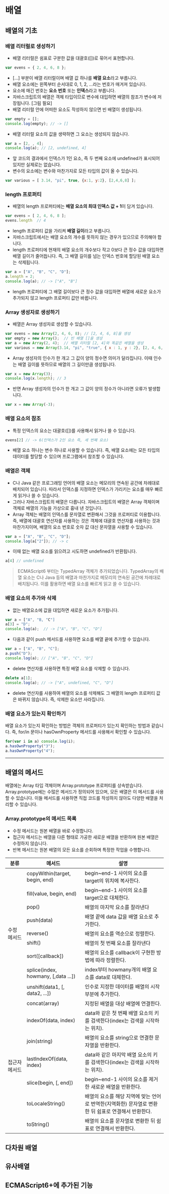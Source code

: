 # 배열

## 배열의 기초

### 배열 리터럴로 생성하기
- 배열 리터럴은 쉼표로 구분한 값을 대괄호([])로 묶어서 표현합니다.
```javascript
var evens = { 2, 4, 6, 8 };
```
- [...] 부분이 배열 리터럴이며 배열 값 하나를 **배열 요소**라고 부릅니다.
- 배열 요소에는 왼쪽부터 순서대로 0, 1, 2, ...라는 번호가 매겨져 있습니다. 
- 요소에 매긴 번호는 **요소 번호**  또는 **인덱스**라고 부릅니다.
- 자바스크립트의 배열은 객체 타입이므로 변수에 대입하면 배열의 참조가 변수에 저장됩니다.
[그림 필요]
- 배열 리터럴 안에 어떠한 요소도 작성하지 않으면 빈 배열이 생성됩니다.
```javascript
var empty = [];
console.log(empty); // -> []
```
- 배열 리터럴 요소의 값을 생략하면 그 요소는 생성되지 않습니다.
```javascript
var a = [2, , 4];
console.log(a); // [2, undefined, 4]
```
- 앞 코드의 결과에서 인덱스가 1인 요소, 즉 두 번째 요소에 undefined가 표시되어 있지만 실제로는 없습니다.
- 변수의 요소에는 변수와 마찬가지로 모든 타입의 값이 올 수 있습니다.
```javascript
var various = [ 3.14, "pi", true, {x:1, y:2}, [2,4,6,8] ];
```

### length 프로퍼티
- 배열의 length 프로퍼티에는 **배열 요소의 최대 인덱스 값 + 1**이 담겨 있습니다.
```javascript
var evens = [ 2, 4, 6, 8 ];
evens.length  // 4
```
- length 프로퍼티 값을 가리켜 **배열 길이**라고 부릅니다.
- 자바스크립트에서는 배열 요소의 개수를 뜻하지 않는 경우가 있으므로 주의해야 합니다.
- length 프로퍼티에 현재의 배열 요소의 개수보다 작고 0보다 큰 정수 값을 대입하면 배열 길이가 줄어듭니다. 즉, 그 배열 길이를 넘는 인덱스 번호에 할당된 배열 요소는 삭제됩니다.
```javascript
var a = ["A", "B", "C", "D"];
a.length = 2;
console.log(a); // -> ["A", "B"]
```
- length 프로퍼티에 그 배열 길이보다 큰 정수 값을 대입하면 배열에 새로운 요소가 추가되지 않고 length 프로퍼티 값만 바뀝니다.

### Array 생성자로 생성하기
- 배열은 Array 생성자로 생성할 수 있습니다.
```javascript
var evens = new Array(2, 4, 6, 8); // [2, 4, 6, 8]을 생성
var empty = new Array();  // 빈 배열 []을 생성
var a = new Array(2, 4);  // 배열 리터럴 [2, 4]와 똑같은 배열을 생성
var various = new Array(3.14, "pi", "true", { x : 1, y : 2}, [2, 4, 6, 8]);
```
- Array 생성자의 인수가 한 개고 그 값이 양의 정수면 의미가 달라집니다. 이때 인수는 배열 길이를 뜻하므로 배열의 그 길이만큼 생성됩니다.
```javascript
var x = new Array(3);
console.log(x.length); // 3
```
- 반면 Array 생성자의 인수가 한 개고 그 값이 양의 정수가 아니라면 오류가 발생합니다.
```javascript
var x = new Array(-3);
```

### 배열 요소의 참조
- 특정 인덱스의 요소는 대괄호([])를 사용해서 읽거나 쓸 수 있습니다.
```javascript
evens[2] // -> 6(인덱스가 2인 요소 즉, 세 번째 요소)
```
- 배열 요소 하나는 변수 하나로 사용할 수 있습니다. 즉, 배열 요소에는 모든 타입의 데이터를 할당할 수 있으며 프로그램에서 참조할 수 있습니다.

### 배열은 객체
- C나 Java 같은 프로그래밍 언어의 배열 요소는 메모리의 연속된 공간에 차례대로 배치되어 있습니다. 따라서 인덱스를 지정하면 인덱스가 가리키는 요소를 매우 빠르게 읽거나 쓸 수 있습니다.
- 그러나 자바스크립트의 배열은 다릅니다. 자바스크립트의 배열은 Array 객체이며 객체로 배열의 기능을 가상으로 흉내 낸 것입니다.
- Array 객체는 배열의 인덱스를 문자열로 변환해서 그것을 프로퍼티로 이용합니다. 즉, 배열에 대괄호 연산자를 사용하는 것은 객체에 대괄호 연산자를 사용하는 것과 마찬가지이며, 배열의 요소 번호로 숫자 값 대신 문자열을 사용할 수 있습니다.
```javascript
var a = ["A", "B", "C", "D"];
console.log(a["2"]); // -> c
```
- 이때 없는 배열 요소를 읽으려고 시도하면 undefined가 반환됩니다.
```javascript
a[4] // undefined
```

>ECMAScript6 부터는 TypedArray 객체가 추가되었습니다. TypedArray의 배열 요소는 C나 Java 등의 배열과 마찬가지로 메모리의 연속된 공간에 차례대로 배치됩니다. 이를 활용하면 배열 요소를 빠르게 읽고 쓸 수 있습니다.

### 배열 요소의 추가와 삭제
- 없는 배열요소에 값을 대입하면 새로운 요소가 추가됩니다.
```javascript
var a = ["A", "B, "C"]
a[3] = "D";
console.log(a);  // -> ["A", "B", "C", "D"]
```
- 다음과 같이 push 메서드를 사용하면 요소를 배열 끝에 추가할 수 있습니다.
```javascript
var a = ["A", "B", "C"];
a.push("D");
console.log(a); // ["A", "B", "C", "D"]
```
- delete 연산자를 사용하면 특정 배열 요소를 삭제할 수 있습니다.
```javascript
delete a[1];
console.log(a); // -> ["A", undefined, "C", "D"]
```
- delete 연산자를 사용하여 배열의 요소를 삭제해도 그 배열의 length 프로퍼티 값은 바뀌지 않습니다. 즉, 삭제한 요소만 사라집니다.

### 배열 요소가 있는지 확인하기
배열 요소가 있는지 확인하는 방법은 객체의 프로퍼티가 있는지 확인하는 방법과 같습니다. 즉, for/in 문이나 hasOwnProperty 메서드를 사용해서 확인할 수 있습니다. 
```javascript
for(var i in a) console.log(i);
a.hasOwnProperty("3");
a.hasOwnProperty("4");
```

* * * 
## 배열의 메서드
배열에는 Array 타입 객체이며 Array.prototype 프로퍼티를 상속받습니다. Array.prototype에는 수많은 메서드가 정의되어 있으며, 모든 배열은 이 메서드를 사용할 수 있습니다. 이들 메서드를 사용하면 직접 코드를 작성하지 않아도 다양한 배열을 처리할 수 있습니다.

### Array.prototype의 메서드 목록
- 수정 메서드는 원본 배열을 바로 수정합니다. 
- 접근자 메서드는 배열을 다른 형태로 가공한 새로운 배열을 반환하며 원본 배열은 수정하지 않습니다.
- 반복 메서드는 원본 배열의 모든 요소를 순회하며 특정한 작업을 수행합니다.

<table>
	<thead>
	<tr>
		<th>분류</th>
		<th>메서드</th>
		<th>설명</th>
	</tr>
	</thead>
	<tbody>
		<tr>
			<td rowspan='9' nowrap>수정<br>메서드</td>
			<td>copyWithin(target, begin, end)</td>
			<td>begin~end-1 사이의 요소를 target의 위치에 복사한다.</td>
		</tr>
		<tr>
			<td>fill(value, begin, end)</td>
			<td>begin~end-1 사이의 요소를 target으로 대체한다.</td>
		</tr>
		<tr>
			<td>pop()</td>
			<td>배열의 마지막 요소를 잘라낸다</td>
		</tr>
		<tr>
			<td>push(data)</td>
			<td>배열 끝에 data 값을 배열 요소로 추가한다.</td>
		</tr>
		<tr>
			<td>reverse()</td>
			<td>배열의 요소를 역순으로 정렬한다.</td>
		</tr>
		<tr>
			<td>shift()</td>
			<td>배열의 첫 번째 요소를 잘라낸다</td>
		</tr>
		<tr>
			<td>sort([callback])</td>
			<td>배열의 요소를 callback이 구현한 방법에 따라 정렬한다.</td>
		</tr>
		<tr>
			<td>splice(index, howmany, [,data ...])</td>
			<td>index부터 howmany개의 배열 요소를  data로 대체한다.</td>
		</tr>
		<tr>
			<td>unshift(data1, [, data2, ...])</td>
			<td>인수로 지정한 데이터를 배열의 시작 부분에 추가한다.</td>
		</tr>
		<tr>
			<td rowspan='7' nowrap>접근자<br>메서드</td>
			<td>concat(array)</td>
			<td>지정된 배열을 대상 배열에 연결한다.</td>
		</tr>
		<tr>
			<td>indexOf(data, index)</td>
			<td>data와 같은 첫 번째 배열 요소의 키를 검색한다(index는 검색을 시작하는 위치).</td>
		</tr>
		<tr>
			<td>join(string)</td>
			<td>배열의 요소를 string으로 연결한 문자열을 반환한다.</td>
		</tr>
		<tr>
			<td>lastIndexOf(data, index)</td>
			<td>data와 같은 마지막 배열 요소의 키를 검색한다(index는 검색을 시작하는 위치).</td>
		</tr>
		<tr>
			<td>slice(begin, [, end])</td>
			<td>begin~end-1 사이의 요소를 제거한 새로운 배열을 반환한다.</td>
		</tr>
		<tr>
			<td>toLocaleString()</td>
			<td>배열의 요소를 해당 지역에 맞는 언어로 번역한(지역화한) 문자열로 변환한 뒤 쉼표로 연결해서 반환한다.</td>
		</tr>
		<tr>
			<td>toString()</td>
			<td>배열의 요소를 문자열로 변환한 뒤 쉼표로 연결해서 반환한다.</td>
		</tr>
	</tbody>
</table>


## 다차원 배열


## 유사배열

## ECMAScript6+에 추가된 기능